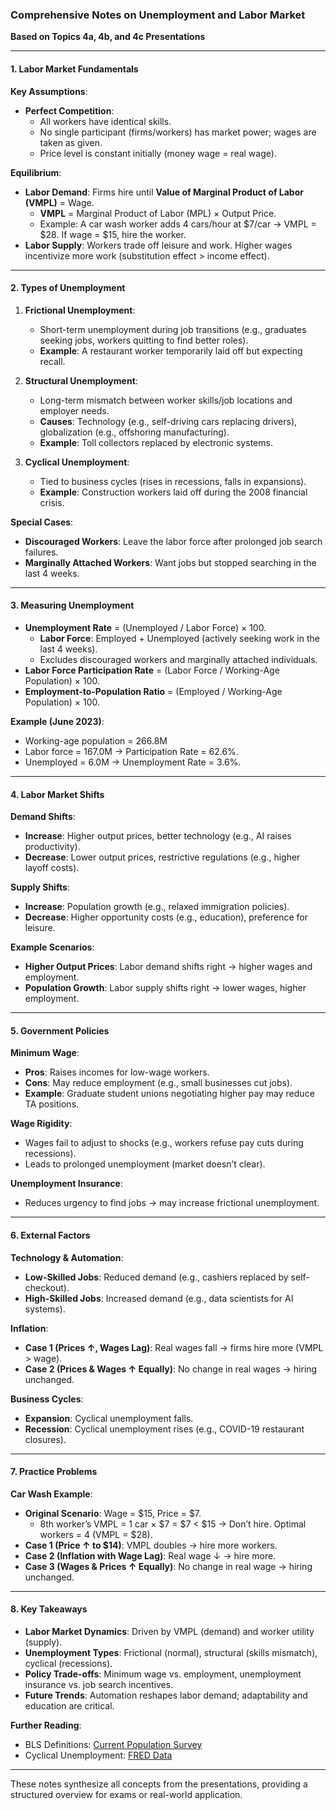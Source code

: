 ### **Comprehensive Notes on Unemployment and Labor Market**  
**Based on Topics 4a, 4b, and 4c Presentations**  

---

#### **1. Labor Market Fundamentals**  
**Key Assumptions**:  
- **Perfect Competition**:  
  - All workers have identical skills.  
  - No single participant (firms/workers) has market power; wages are taken as given.  
  - Price level is constant initially (money wage = real wage).  

**Equilibrium**:  
- **Labor Demand**: Firms hire until **Value of Marginal Product of Labor (VMPL)** = Wage.  
  - **VMPL** = Marginal Product of Labor (MPL) × Output Price.  
  - Example: A car wash worker adds 4 cars/hour at $7/car → VMPL = $28. If wage = $15, hire the worker.  
- **Labor Supply**: Workers trade off leisure and work. Higher wages incentivize more work (substitution effect > income effect).  

---

#### **2. Types of Unemployment**  
1. **Frictional Unemployment**:  
   - Short-term unemployment during job transitions (e.g., graduates seeking jobs, workers quitting to find better roles).  
   - **Example**: A restaurant worker temporarily laid off but expecting recall.  

2. **Structural Unemployment**:  
   - Long-term mismatch between worker skills/job locations and employer needs.  
   - **Causes**: Technology (e.g., self-driving cars replacing drivers), globalization (e.g., offshoring manufacturing).  
   - **Example**: Toll collectors replaced by electronic systems.  

3. **Cyclical Unemployment**:  
   - Tied to business cycles (rises in recessions, falls in expansions).  
   - **Example**: Construction workers laid off during the 2008 financial crisis.  

**Special Cases**:  
- **Discouraged Workers**: Leave the labor force after prolonged job search failures.  
- **Marginally Attached Workers**: Want jobs but stopped searching in the last 4 weeks.  

---

#### **3. Measuring Unemployment**  
- **Unemployment Rate** = (Unemployed / Labor Force) × 100.  
  - **Labor Force**: Employed + Unemployed (actively seeking work in the last 4 weeks).  
  - Excludes discouraged workers and marginally attached individuals.  
- **Labor Force Participation Rate** = (Labor Force / Working-Age Population) × 100.  
- **Employment-to-Population Ratio** = (Employed / Working-Age Population) × 100.  

**Example (June 2023)**:  
- Working-age population = 266.8M  
- Labor force = 167.0M → Participation Rate = 62.6%.  
- Unemployed = 6.0M → Unemployment Rate = 3.6%.  

---

#### **4. Labor Market Shifts**  
**Demand Shifts**:  
- **Increase**: Higher output prices, better technology (e.g., AI raises productivity).  
- **Decrease**: Lower output prices, restrictive regulations (e.g., higher layoff costs).  

**Supply Shifts**:  
- **Increase**: Population growth (e.g., relaxed immigration policies).  
- **Decrease**: Higher opportunity costs (e.g., education), preference for leisure.  

**Example Scenarios**:  
- **Higher Output Prices**: Labor demand shifts right → higher wages and employment.  
- **Population Growth**: Labor supply shifts right → lower wages, higher employment.  

---

#### **5. Government Policies**  
**Minimum Wage**:  
- **Pros**: Raises incomes for low-wage workers.  
- **Cons**: May reduce employment (e.g., small businesses cut jobs).  
- **Example**: Graduate student unions negotiating higher pay may reduce TA positions.  

**Wage Rigidity**:  
- Wages fail to adjust to shocks (e.g., workers refuse pay cuts during recessions).  
- Leads to prolonged unemployment (market doesn’t clear).  

**Unemployment Insurance**:  
- Reduces urgency to find jobs → may increase frictional unemployment.  

---

#### **6. External Factors**  
**Technology & Automation**:  
- **Low-Skilled Jobs**: Reduced demand (e.g., cashiers replaced by self-checkout).  
- **High-Skilled Jobs**: Increased demand (e.g., data scientists for AI systems).  

**Inflation**:  
- **Case 1 (Prices ↑, Wages Lag)**: Real wages fall → firms hire more (VMPL > wage).  
- **Case 2 (Prices & Wages ↑ Equally)**: No change in real wages → hiring unchanged.  

**Business Cycles**:  
- **Expansion**: Cyclical unemployment falls.  
- **Recession**: Cyclical unemployment rises (e.g., COVID-19 restaurant closures).  

---

#### **7. Practice Problems**  
**Car Wash Example**:  
- **Original Scenario**: Wage = $15, Price = $7.  
  - 8th worker’s VMPL = 1 car × $7 = $7 < $15 → Don’t hire. Optimal workers = 4 (VMPL = $28).  
- **Case 1 (Price ↑ to $14)**: VMPL doubles → hire more workers.  
- **Case 2 (Inflation with Wage Lag)**: Real wage ↓ → hire more.  
- **Case 3 (Wages & Prices ↑ Equally)**: No change in real wage → hiring unchanged.  

---

#### **8. Key Takeaways**  
- **Labor Market Dynamics**: Driven by VMPL (demand) and worker utility (supply).  
- **Unemployment Types**: Frictional (normal), structural (skills mismatch), cyclical (recessions).  
- **Policy Trade-offs**: Minimum wage vs. employment, unemployment insurance vs. job search incentives.  
- **Future Trends**: Automation reshapes labor demand; adaptability and education are critical.  

**Further Reading**:  
- BLS Definitions: [Current Population Survey](https://www.bls.gov/cps/)  
- Cyclical Unemployment: [FRED Data](https://fred.stlouisfed.org/series/UNRATE)  

--- 

These notes synthesize all concepts from the presentations, providing a structured overview for exams or real-world application.